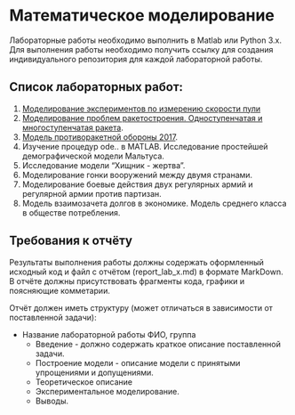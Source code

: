 # Математическое моделирование

Лабораторные работы необходимо выполнить в Matlab или Python 3.x.
Для выполнения работы необходимо получить ссылку для создания индивидуального репозитория для каждой лабораторной работы.

## Список лабораторных работ:

1. [Моделирование экспериментов по измерению скорости пули](lab_1.md)
2. [Моделирование проблем ракетостроения. Одноступенчатая и многоступенчатая ракета](lab_2.md).
3. [Модель противоракетной обороны 2017](lab_3.md).
4. Изучение процедур ode.. в MATLAB. Исследование простейшей демографической модели Мальтуса.
5. Исследование модели “Хищник - жертва”.
6. Моделирование гонки вооружений между двумя странами.
7. Моделирование боевые действия двух регулярных армий и регулярной армии против партизан.
8. Модель взаимозачета долгов в экономике. Модель среднего класса в обществе потребления.

## Требования к отчёту
Результаты выполнения работы должны содержать оформленный исходный код и файл с отчётом (report_lab_x.md) в формате MarkDown. В отчёте должны присутствовать фрагменты кода, графики и поясняющие комметарии.

Отчёт должен иметь структуру (может отличаться в зависимости от поставленной задачи):
* Название лабораторной работы
  ФИО, группа
  * Введение - должно содержать краткое описание поставленной задачи.
  * Построение модели - описание модели с принятыми упрощениями и допущениями.
  * Теоретическое описание
  * Экспериментальное моделирование.
  * Выводы.
  
  
